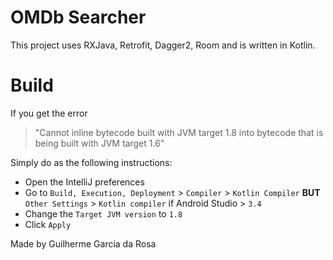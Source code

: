 # OMDb Searcher

This project uses RXJava, Retrofit, Dagger2, Room and is written in Kotlin.


# Build
If you get the error 

> "Cannot inline bytecode built with JVM target 1.8 into bytecode that  is being built with JVM target 1.6"

Simply do as the following instructions:

-   Open the IntelliJ preferences
-   Go to  `Build, Execution, Deployment`  >  `Compiler`  >  `Kotlin Compiler`  **BUT**  `Other Settings`  >  `Kotlin compiler`  if Android Studio >  `3.4`
-   Change the  `Target JVM version`  to  `1.8`
-   Click  `Apply`

Made by Guilherme Garcia da Rosa
